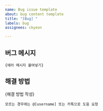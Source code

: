 ```yaml
---
name: Bug issue template
about: bug content template
title: "[Bug] "
labels: bug
assignees: ckyeon

---
```


## 버그 메시지
```
{에러 메시지 붙여넣기}
```
## 해결 방법
{해결 방법 작성}

`모르는 경우에는 @[username] 또는 카톡으로 도움 요청`